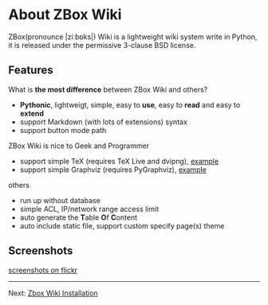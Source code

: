 # About ZBox Wiki

ZBox(pronounce |ziːbɒks|) Wiki is a lightweight wiki system write in Python,  
it is released under the permissive 3-clause BSD license.

## Features

What is **the most difference** between ZBox Wiki and others?

 * **Pythonic**, lightweigt, simple, easy to **use**, easy to **read** and easy to **extend**
 * support Markdown (with lots of extensions) syntax
 * support button mode path

ZBox Wiki is nice to Geek and Programmer

 * support simple TeX (requires TeX Live and dvipng), [example](example-tex)
 * support simple Graphviz (requires PyGraphviz), [example](example-graphviz)

others

 * run up without database
 * simple ACL, IP/network range access limit
 * auto generate the **T**able **O**f **C**ontent
 * auto include static file, support custom specify page(s) theme


## Screenshots

[screenshots on flickr](http://www.flickr.com/photos/71317153@N06/6445429383/in/set-72157628256603985/)


----

Next: [Zbox Wiki Installation](zbox-wiki-installation)
